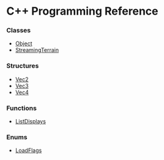 # C++ Programming Reference

### Classes
* [Object](Object/README.md)
* [StreamingTerrain](StreamingTerrain/README.md)

### Structures
* [Vec2]()
* [Vec3]()
* [Vec4]()

### Functions
* [ListDisplays](Functions/ListDisplays.md)

### Enums
* [LoadFlags](Constants/LoadFlags.md)
